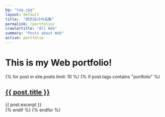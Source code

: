 ```yaml
---
bg: "tag.jpg"
layout: default
title:  "网页设计作品集"
permalink: /portfolio/
crawlertitle: "All Web"
summary: "Posts about Web"
active: portfolio
---
```

# This is my Web portfolio!

{% for post in site.posts limit: 10 %}
	{% if post.tags contains "portfolio" %}
  <article class="index-page">
    <h2><a href="{{ post.url | relative_url }}">{{ post.title }}</a></h2>
    {{ post.excerpt }}
  </article>
	{% endif %}
{% endfor %}
